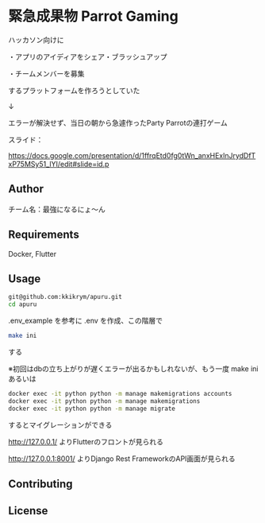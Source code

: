 # 緊急成果物 Parrot Gaming

ハッカソン向けに

・アプリのアイディアをシェア・ブラッシュアップ

・チームメンバーを募集

するプラットフォームを作ろうとしていた

↓

エラーが解決せず、当日の朝から急遽作ったParty Parrotの連打ゲーム

スライド：

https://docs.google.com/presentation/d/1ffrqEtd0fg0tWn_anxHExlnJrydDfTxP75MSy51_lYI/edit#slide=id.p

## Author

チーム名：最強になるにょ〜ん

## Requirements

Docker, Flutter

## Usage

```bash
git@github.com:kkikrym/apuru.git
cd apuru
```
.env_example を参考に .env を作成、この階層で

```bash
make ini
```

する

※初回はdbの立ち上がりが遅くエラーが出るかもしれないが、もう一度 make ini あるいは
```bash
docker exec -it python python -m manage makemigrations accounts
docker exec -it python python -m manage makemigrations
docker exec -it python python -m manage migrate
```
するとマイグレーションができる

http://127.0.0.1/ よりFlutterのフロントが見られる

http://127.0.0.1:8001/ よりDjango Rest FrameworkのAPI画面が見られる

## Contributing


## License